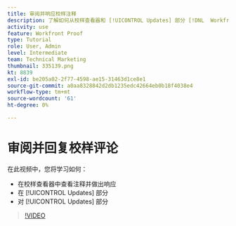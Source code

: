 ```yaml
---
title: 审阅并响应校样注释
description: 了解如何从校样查看器和 [!UICONTROL Updates] 部分 [!DNL  Workfront].
activity: use
feature: Workfront Proof
type: Tutorial
role: User, Admin
level: Intermediate
team: Technical Marketing
thumbnail: 335139.png
kt: 8839
exl-id: be205a02-2f77-4598-ae15-31463d1ce8e1
source-git-commit: a0aa8328842d2db1235edc42664eb0b18f4038e4
workflow-type: tm+mt
source-wordcount: '61'
ht-degree: 0%

---
```


# 审阅并回复校样评论

在此视频中，您将学习如何：

* 在校样查看器中查看注释并做出响应
* 在 [!UICONTROL Updates] 部分
* 对 [!UICONTROL Updates] 部分

>[!VIDEO](https://video.tv.adobe.com/v/335139/?quality=12)
